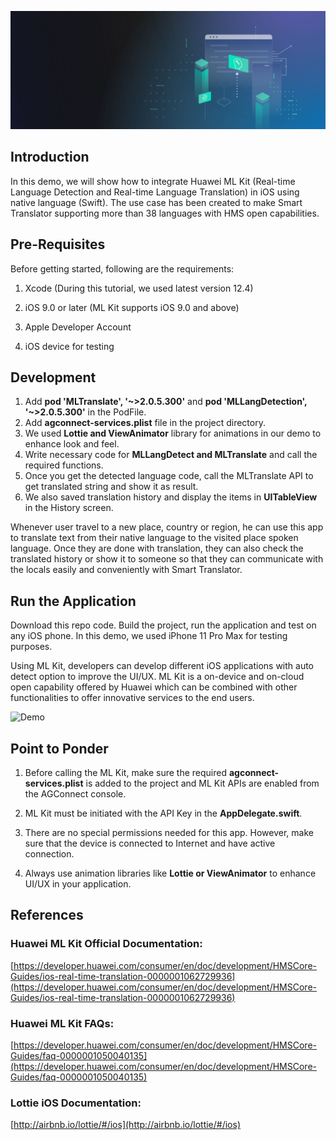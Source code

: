
![# Let's build Smart Translator using HUAWEI ML Kit (Real-time Language Detection and Translation) in iOS native language (Swift)](https://github.com/yasirtahir/SmartTranslator/raw/main/images/img1.jpeg)

 

## Introduction


In this demo, we will show how to integrate Huawei ML Kit (Real-time Language Detection and Real-time Language Translation) in iOS using native language (Swift). The use case has been created to make Smart Translator supporting more than 38 languages with HMS open capabilities.

  
## Pre-Requisites

  
Before getting started, following are the requirements:

1.  Xcode (During this tutorial, we used latest version 12.4)  
    
2.  iOS 9.0 or later (ML Kit supports iOS 9.0 and above)
    
3.  Apple Developer Account
    
4.  iOS device for testing


  ## Development

1. Add **pod 'MLTranslate', '~>2.0.5.300'** and **pod 'MLLangDetection', '~>2.0.5.300'** in the PodFile.
2. Add **agconnect-services.plist** file in the project directory.  
3. We used **Lottie and ViewAnimator** library for animations in our demo to enhance look and feel.
4. Write necessary code for **MLLangDetect and MLTranslate** and call the required functions.
5. Once you get the detected language code, call the MLTranslate API to get translated string and show it as result.
6. We also saved translation history and display the items in **UITableView** in the History screen.


Whenever user travel to a new place, country or region, he can use this app to translate text from their native language to the visited place spoken language. Once they are done with translation, they can also check the translated history or show it to someone so that they can communicate with the locals easily and conveniently with Smart Translator.

  

  

## Run the Application

  

Download this repo code. Build the project, run the application and test on any iOS phone. In this demo, we used iPhone 11 Pro Max for testing purposes.

Using ML Kit, developers can develop different iOS applications with auto detect option to improve the UI/UX. ML Kit is a on-device and on-cloud open capability offered by Huawei which can be combined with other functionalities to offer innovative services to the end users.

  

![Demo](https://github.com/yasirtahir/SmartTranslator/raw/main/images/img2.gif "Demo")

  

## Point to Ponder

1.  Before calling the ML Kit, make sure the required  **agconnect-services.plist**  is added to the project and ML Kit APIs are enabled from the AGConnect console.
    
2.  ML Kit must be initiated with the API Key in the  **AppDelegate.swift**.
    
3.  There are no special permissions needed for this app. However, make sure that the device is connected to Internet and have active connection.
    
4.  Always use animation libraries like **Lottie or ViewAnimator** to enhance UI/UX in your application.
    

  

  

## References

### Huawei ML Kit Official Documentation:  
[https://developer.huawei.com/consumer/en/doc/development/HMSCore-Guides/ios-real-time-translation-0000001062729936](https://developer.huawei.com/consumer/en/doc/development/HMSCore-Guides/ios-real-time-translation-0000001062729936)

### Huawei ML Kit FAQs:
[https://developer.huawei.com/consumer/en/doc/development/HMSCore-Guides/faq-0000001050040135](https://developer.huawei.com/consumer/en/doc/development/HMSCore-Guides/faq-0000001050040135)

### Lottie iOS Documentation:  
[http://airbnb.io/lottie/#/ios](http://airbnb.io/lottie/#/ios)

